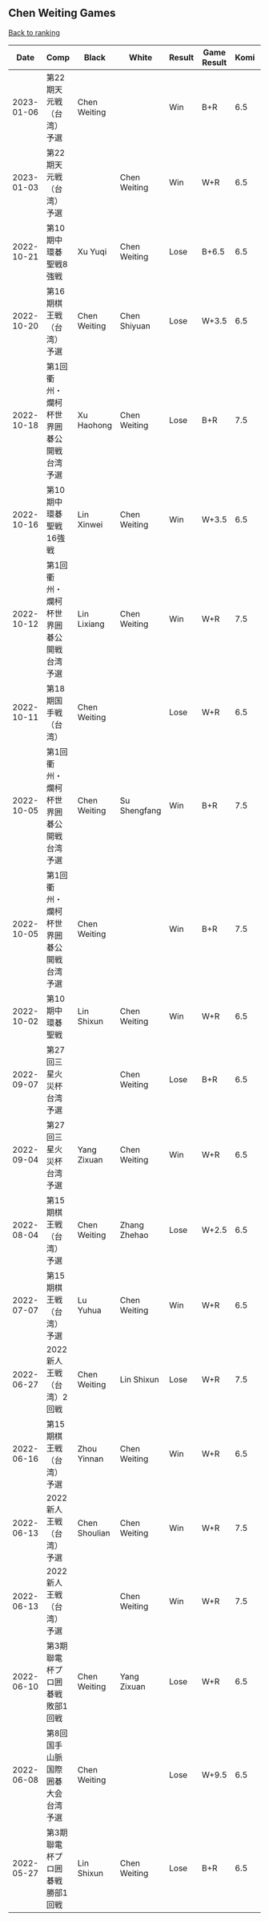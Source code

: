 ## Chen Weiting Games

[Back to ranking](../../index.md)




| **Date** | **Comp** | **Black** | **White** | **Result** | **Game Result** | **Komi** | **Rating** | **Diff** | 
| --- | --- | --- | --- | --- | --- | --- | --- | --- |
| 2023-01-06 | 第22期天元戦（台湾）予選 | Chen Weiting |  | Win | B+R | 6.5 | 2959 | 43 | 
| 2023-01-03 | 第22期天元戦（台湾）予選 |  | Chen Weiting | Win | W+R | 6.5 | 2916 | 0 | 
| 2022-10-21 | 第10期中環碁聖戦8強戦 | Xu Yuqi | Chen Weiting | Lose | B+6.5 | 6.5 | 2916 | 6 | 
| 2022-10-20 | 第16期棋王戦（台湾）予選 | Chen Weiting | Chen Shiyuan | Lose | W+3.5 | 6.5 | 2910 | 14 | 
| 2022-10-18 | 第1回衢州・爛柯杯世界囲碁公開戦台湾予選 | Xu Haohong | Chen Weiting | Lose | B+R | 7.5 | 2896 | 24 | 
| 2022-10-16 | 第10期中環碁聖戦16強戦 | Lin Xinwei | Chen Weiting | Win | W+3.5 | 6.5 | 2872 | 30 | 
| 2022-10-12 | 第1回衢州・爛柯杯世界囲碁公開戦台湾予選 | Lin Lixiang | Chen Weiting | Win | W+R | 7.5 | 2842 | -6 | 
| 2022-10-11 | 第18期国手戦（台湾） | Chen Weiting |  | Lose | W+R | 6.5 | 2848 | 45 | 
| 2022-10-05 | 第1回衢州・爛柯杯世界囲碁公開戦台湾予選 | Chen Weiting | Su Shengfang | Win | B+R | 7.5 | 2803 | 0 | 
| 2022-10-05 | 第1回衢州・爛柯杯世界囲碁公開戦台湾予選 | Chen Weiting |  | Win | B+R | 7.5 | 2803 | 47 | 
| 2022-10-02 | 第10期中環碁聖戦 | Lin Shixun | Chen Weiting | Win | W+R | 6.5 | 2756 | 10 | 
| 2022-09-07 | 第27回三星火災杯台湾予選 |  | Chen Weiting | Lose | B+R | 6.5 | 2746 | -19 | 
| 2022-09-04 | 第27回三星火災杯台湾予選 | Yang Zixuan | Chen Weiting | Win | W+R | 6.5 | 2765 | -4 | 
| 2022-08-04 | 第15期棋王戦（台湾）予選 | Chen Weiting | Zhang Zhehao | Lose | W+2.5 | 6.5 | 2769 | -16 | 
| 2022-07-07 | 第15期棋王戦（台湾）予選 | Lu Yuhua | Chen Weiting | Win | W+R | 6.5 | 2785 | 2 | 
| 2022-06-27 | 2022新人王戦（台湾）2回戦 | Chen Weiting | Lin Shixun | Lose | W+R | 7.5 | 2783 | 24 | 
| 2022-06-16 | 第15期棋王戦（台湾）予選 | Zhou Yinnan | Chen Weiting | Win | W+R | 6.5 | 2759 | 9 | 
| 2022-06-13 | 2022新人王戦（台湾）予選 | Chen Shoulian | Chen Weiting | Win | W+R | 7.5 | 2750 | 0 | 
| 2022-06-13 | 2022新人王戦（台湾）予選 |  | Chen Weiting | Win | W+R | 7.5 | 2750 | 22 | 
| 2022-06-10 | 第3期聯電杯プロ囲碁戦敗部1回戦 | Chen Weiting | Yang Zixuan | Lose | W+R | 6.5 | 2728 | -55 | 
| 2022-06-08 | 第8回国手山脈国際囲碁大会台湾予選 | Chen Weiting |  | Lose | W+9.5 | 6.5 | 2783 | 45 | 
| 2022-05-27 | 第3期聯電杯プロ囲碁戦勝部1回戦 | Lin Shixun | Chen Weiting | Lose | B+R | 6.5 | 2738 | missing |




